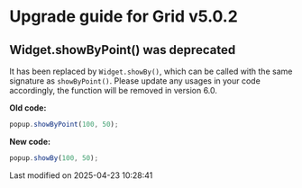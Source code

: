 # Upgrade guide for Grid v5.0.2

## Widget.showByPoint() was deprecated

It has been replaced by `Widget.showBy()`, which can be called with the same signature as `showByPoint()`. Please
update any usages in your code accordingly, the function will be removed in version 6.0.

**Old code:**

```javascript
popup.showByPoint(100, 50);
```

**New code:**

```javascript
popup.showBy(100, 50);
```


<p class="last-modified">Last modified on 2025-04-23 10:28:41</p>